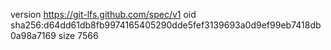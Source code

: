 version https://git-lfs.github.com/spec/v1
oid sha256:d64dd61db8fb9974165405290dde5fef3139693a0d9ef99eb7418db0a98a7169
size 7566

